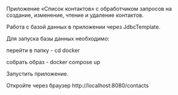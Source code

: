 Приложение «Список контактов» с обработчиком запросов на создание, изменение, чтение и удаление контактов.

Работа с базой данных в приложении через JdbcTemplate.

Для запуска базы данных необходимо:

перейти в папку - cd docker

собрать образ - docker compose up

Запустить приложение.

Откройте через браузер http://localhost:8080/contacts 

